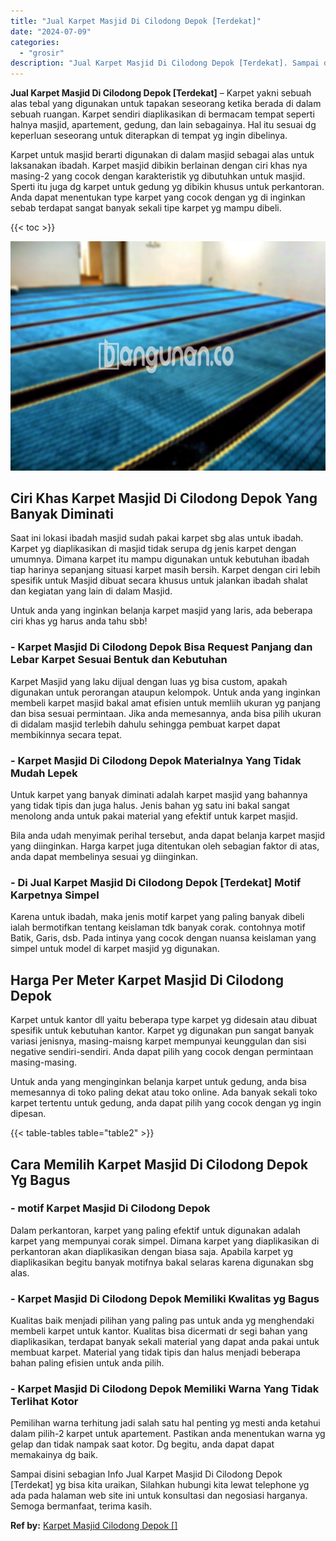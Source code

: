 ```yaml
---
title: "Jual Karpet Masjid Di Cilodong Depok [Terdekat]"
date: "2024-07-09"
categories: 
  - "grosir"
description: "Jual Karpet Masjid Di Cilodong Depok [Terdekat]. Sampai disini sebagian Info Jual Karpet Masjid Di Cilodong Depok [Terdekat] yg bisa kita uraikan, Silahkan..."
---
```


**Jual Karpet Masjid Di Cilodong Depok \[Terdekat\]** – Karpet yakni sebuah alas tebal yang digunakan untuk tapakan seseorang ketika berada di dalam sebuah ruangan. Karpet sendiri diaplikasikan di bermacam tempat seperti halnya masjid, apartement, gedung, dan lain sebagainya. Hal itu sesuai dg keperluan seseorang untuk diterapkan di tempat yg ingin dibelinya.

Karpet untuk masjid berarti digunakan di dalam masjid sebagai alas untuk laksanakan ibadah. Karpet masjid dibikin berlainan dengan ciri khas nya masing-2 yang cocok dengan karakteristik yg dibutuhkan untuk masjid. Sperti itu juga dg karpet untuk gedung yg dibikin khusus untuk perkantoran. Anda dapat menentukan type karpet yang cocok dengan yg di inginkan sebab terdapat sangat banyak sekali tipe karpet yg mampu dibeli.

{{< toc >}}

![Jual Karpet Masjid Di Cilodong Depok [Terdekat]](/images/grosir-karpet-murah-24.png)

## Ciri Khas Karpet Masjid Di Cilodong Depok Yang Banyak Diminati

Saat ini lokasi ibadah masjid sudah pakai karpet sbg alas untuk ibadah. Karpet yg diaplikasikan di masjid tidak serupa dg jenis karpet dengan umumnya. Dimana karpet itu mampu digunakan untuk kebutuhan ibadah tiap harinya sepanjang situasi karpet masih bersih. Karpet dengan ciri lebih spesifik untuk Masjid dibuat secara khusus untuk jalankan ibadah shalat dan kegiatan yang lain di dalam Masjid.

Untuk anda yang inginkan belanja karpet masjid yang laris, ada beberapa ciri khas yg harus anda tahu sbb!

### \- Karpet Masjid Di Cilodong Depok Bisa Request Panjang dan Lebar Karpet Sesuai Bentuk dan Kebutuhan

Karpet Masjid yang laku dijual dengan luas yg bisa custom, apakah digunakan untuk perorangan ataupun kelompok. Untuk anda yang inginkan membeli karpet masjid bakal amat efisien untuk memliih ukuran yg panjang dan bisa sesuai permintaan. Jika anda memesannya, anda bisa pilih ukuran di didalam masjid terlebih dahulu sehingga pembuat karpet dapat membikinnya secara tepat.

### \- Karpet Masjid Di Cilodong Depok Materialnya Yang Tidak Mudah Lepek

Untuk karpet yang banyak diminati adalah karpet masjid yang bahannya yang tidak tipis dan juga halus. Jenis bahan yg satu ini bakal sangat menolong anda untuk pakai material yang efektif untuk karpet masjid.

Bila anda udah menyimak perihal tersebut, anda dapat belanja karpet masjid yang diinginkan. Harga karpet juga ditentukan oleh sebagian faktor di atas, anda dapat membelinya sesuai yg diinginkan.

### \- Di Jual Karpet Masjid Di Cilodong Depok \[Terdekat\] Motif Karpetnya Simpel

Karena untuk ibadah, maka jenis motif karpet yang paling banyak dibeli ialah bermotifkan tentang keislaman tdk banyak corak. contohnya motif Batik, Garis, dsb. Pada intinya yang cocok dengan nuansa keislaman yang simpel untuk model di karpet masjid yg digunakan.

## Harga Per Meter Karpet Masjid Di Cilodong Depok

Karpet untuk kantor dll yaitu beberapa type karpet yg didesain atau dibuat spesifik untuk kebutuhan kantor. Karpet yg digunakan pun sangat banyak variasi jenisnya, masing-maisng karpet mempunyai keunggulan dan sisi negative sendiri-sendiri. Anda dapat pilih yang cocok dengan permintaan masing-masing.

Untuk anda yang menginginkan belanja karpet untuk gedung, anda bisa memesannya di toko paling dekat atau toko online. Ada banyak sekali toko karpet tertentu untuk gedung, anda dapat pilih yang cocok dengan yg ingin dipesan.

{{< table-tables table="table2" >}}

## Cara Memilih Karpet Masjid Di Cilodong Depok Yg Bagus

### \- motif Karpet Masjid Di Cilodong Depok

Dalam perkantoran, karpet yang paling efektif untuk digunakan adalah karpet yang mempunyai corak simpel. Dimana karpet yang diaplikasikan di perkantoran akan diaplikasikan dengan biasa saja. Apabila karpet yg diaplikasikan begitu banyak motifnya bakal selaras karena digunakan sbg alas.

### \- Karpet Masjid Di Cilodong Depok Memiliki Kwalitas yg Bagus

Kualitas baik menjadi pilihan yang paling pas untuk anda yg menghendaki membeli karpet untuk kantor. Kualitas bisa dicermati dr segi bahan yang diaplikasikan, terdapat banyak sekali material yang dapat anda pakai untuk membuat karpet. Material yang tidak tipis dan halus menjadi beberapa bahan paling efisien untuk anda pilih.

### \- Karpet Masjid Di Cilodong Depok Memiliki Warna Yang Tidak Terlihat Kotor

Pemilihan warna terhitung jadi salah satu hal penting yg mesti anda ketahui dalam pilih-2 karpet untuk apartement. Pastikan anda menentukan warna yg gelap dan tidak nampak saat kotor. Dg begitu, anda dapat dapat memakainya dg baik.

Sampai disini sebagian Info Jual Karpet Masjid Di Cilodong Depok \[Terdekat\] yg bisa kita uraikan, Silahkan hubungi kita lewat telephone yg ada pada halaman web site ini untuk konsultasi dan negosiasi harganya. Semoga bermanfaat, terima kasih.

**Ref by:**  [Karpet Masjid Cilodong Depok []](https://id.wikipedia.org/wiki/Karpet)
